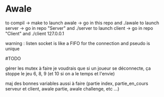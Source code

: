 # Awale

to compil -> make
to launch awale -> go in this repo and ./awale
to launch server -> go in repo "Server" and ./server
to launch client -> go in repo "Client" and ./client 127.0.0.1 

warning : listen socket is like a FIFO for the connection and pseudo is unique


#TODO

gérer les mutex à faire
je voudrais que si un joueur se déconnecte, ça stoppe le jeu
6, 8, 9 (et 10 si on a le temps et l'envie)

maj des bonnes variables aussi à faire (partie index, partie_en_cours serveur et client, awale partie, awale challenge, etc ...)
